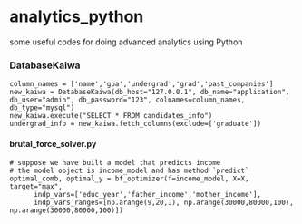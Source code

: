 # analytics_python
some useful codes for doing advanced analytics using Python


### DatabaseKaiwa
```
column_names = ['name','gpa','undergrad','grad','past_companies']
new_kaiwa = DatabaseKaiwa(db_host="127.0.0.1", db_name="application", db_user="admin", db_password="123", colnames=column_names, db_type="mysql")
new_kaiwa.execute("SELECT * FROM candidates_info")
undergrad_info = new_kaiwa.fetch_columns(exclude=['graduate'])
```
#### brutal_force_solver.py
```
# suppose we have built a model that predicts income
# the model object is income_model and has method `predict`
optimal_comb, optimal_y = bf_optimizer(f=income_model, X=X, target="max",
      indp_vars=['educ_year','father_income','mother_income'],
      indp_vars_ranges=[np.arange(9,20,1), np.arange(30000,80000,100), np.arange(30000,80000,100)])
```
